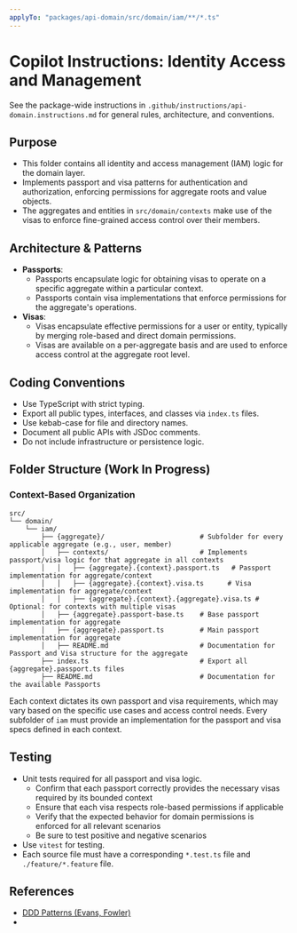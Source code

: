 ```yaml
---
applyTo: "packages/api-domain/src/domain/iam/**/*.ts"
---
```


# Copilot Instructions: Identity Access and Management

See the package-wide instructions in `.github/instructions/api-domain.instructions.md` for general rules, architecture, and conventions.

## Purpose
- This folder contains all identity and access management (IAM) logic for the domain layer.
- Implements passport and visa patterns for authentication and authorization, enforcing permissions for aggregate roots and value objects.
- The aggregates and entities in `src/domain/contexts` make use of the visas to enforce fine-grained access control over their members.

## Architecture & Patterns
- **Passports**:  
    - Passports encapsulate logic for obtaining visas to operate on a specific aggregate within a particular context.
    - Passports contain visa implementations that enforce permissions for the aggregate's operations.
- **Visas**:  
    - Visas encapsulate effective permissions for a user or entity, typically by merging role-based and direct domain permissions.
    - Visas are available on a per-aggregate basis and are used to enforce access control at the aggregate root level.


## Coding Conventions
- Use TypeScript with strict typing.
- Export all public types, interfaces, and classes via `index.ts` files.
- Use kebab-case for file and directory names.
- Document all public APIs with JSDoc comments.
- Do not include infrastructure or persistence logic.

## Folder Structure (Work In Progress)

### Context-Based Organization
```
src/
└── domain/
    └── iam/
        ├── {aggregate}/                        # Subfolder for every applicable aggregate (e.g., user, member)
        │   ├── contexts/                       # Implements passport/visa logic for that aggregate in all contexts
        │   │   ├── {aggregate}.{context}.passport.ts   # Passport implementation for aggregate/context
        │   │   ├── {aggregate}.{context}.visa.ts      # Visa implementation for aggregate/context
        │   │   ├── {aggregate}.{context}.{aggregate}.visa.ts # Optional: for contexts with multiple visas
        │   ├── {aggregate}.passport-base.ts    # Base passport implementation for aggregate
        │   ├── {aggregate}.passport.ts         # Main passport implementation for aggregate
        │   ├── README.md                       # Documentation for Passport and Visa structure for the aggregate
        ├── index.ts                            # Export all {aggregate}.passport.ts files
        ├── README.md                           # Documentation for the available Passports
```

Each context dictates its own passport and visa requirements, which may vary based on the specific use cases and access control needs.
Every subfolder of `iam` must provide an implementation for the passport and visa specs defined in each context.

## Testing
- Unit tests required for all passport and visa logic. 
    - Confirm that each passport correctly provides the necessary visas required by its bounded context
    - Ensure that each visa respects role-based permissions if applicable
    - Verify that the expected behavior for domain permissions is enforced for all relevant scenarios
    - Be sure to test positive and negative scenarios
- Use `vitest` for testing.
- Each source file must have a corresponding `*.test.ts` file and `./feature/*.feature` file.

## References
- [DDD Patterns (Evans, Fowler)](https://martinfowler.com/bliki/DomainDrivenDesign.html)
-